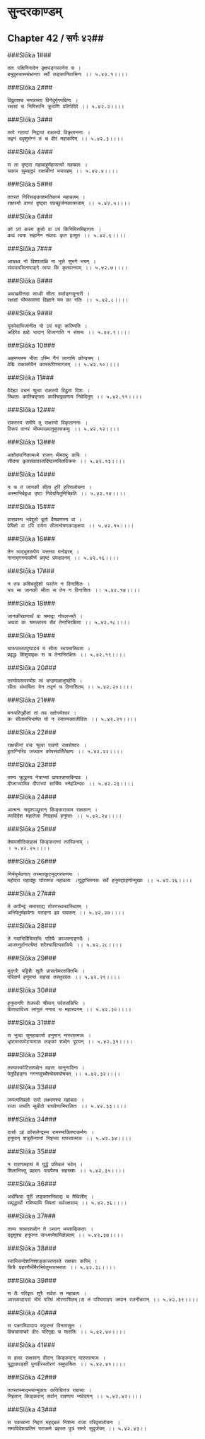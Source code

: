 सुन्दरकाण्डम्
===============================


## Chapter 42  / सर्गः ४२##


###Slōka 1###


    ततः पक्षिनिनादेन वृक्षभङ्गस्वनेन च ।
    बभूवुस्त्राससंभ्रान्ताः सर्वे लङ्कानिवासिनः ।। ५.४२.१।।।।


###Slōka 2###


    विद्रुताश्च भयत्रस्ता विनेदुर्मृगपक्षिणः ।
    रक्षसां च निमित्तानि क्रूराणि प्रतिपेदिरे ।। ५.४२.२।।।।


###Slōka 3###


    ततो गतायां निद्रायां राक्षस्यो विकृताननाः ।
    तद्वनं ददृशुर्भग्नं तं च वीरं महाकपिम् ।। ५.४२.३।।।।


###Slōka 4###


    स ता दृष्ट्वा महाबाहूर्महासत्त्वो महाबलः ।
    चकार सुमहद्रूपं राक्षसीनां भयावहम् ।। ५.४२.४।।।।


###Slōka 5###


    ततस्तं गिरिसङ्काशमतिकायं महाबलम् ।
    राक्षस्यो वानरं दृष्ट्वा पप्रच्छुर्जनकात्मजाम् ।। ५.४२.५।।।।


###Slōka 6###


    को ऽयं कस्य कुतो वा ऽयं किंनिमित्तमिहागतः ।
    कथं त्वया सहानेन संवादः कृत इत्युत ।। ५.४२.६।।।।


###Slōka 7###


    आचक्ष्व नो विशालाक्षि मा भूत्ते सुभगे भयम् ।
    संवादमसितापाङ्गे त्वया किं कृतवानयम् ।। ५.४२.७।।।।


###Slōka 8###


    अथाब्रवीत्तदा साध्वी सीता सर्वाङ्गसुन्दरी ।
    रक्षसां भीमरूपाणां विज्ञाने मम का गतिः ।। ५.४२.८।।।।


###Slōka 9###


    यूयमेवाभिजानीत यो ऽयं यद्वा करिष्यति ।
    अहिरेव ह्यहेः पादान् विजानाति न संशयः ।। ५.४२.९।।।।


###Slōka 10###


    अहमप्यस्य भीता ऽस्मि नैनं जानामि कोन्वयम् ।
    वेद्मि राक्षसमेवैनं कामरूपिणमागतम् ।। ५.४२.१०।।।।


###Slōka 11###


    वैदेह्या वचनं श्रुत्वा राक्षस्यो विद्रुता दिशः ।
    स्थिताः काश्चिद्गताः काश्चिद्रावणाय निवेदितुम् ।। ५.४२.११।।।।


###Slōka 12###


    रावणस्य समीपे तु राक्षस्यो विकृताननाः ।
    विरूपं वानरं भीममाख्यातुमुपचक्रमुः ।। ५.४२.१२।।।।


###Slōka 13###


    अशोकवनिकामध्ये राजन् भीमवपुः कपिः ।
    सीतया कृतसंवादस्तदिष्ठत्यमितविक्रमः ।। ५.४२.१३।।।।


###Slōka 14###


    न च तं जानकी सीता हरिं हरिणलोचना ।
    अस्माभिर्बहुधा पृष्टा निवेदयितुमिच्छिति ।। ५.४२.१४।।।।


###Slōka 15###


    वासवस्य भवेद्दूतो दूतो वैश्रवणस्य वा ।
    प्रेषितो वा ऽपि रामेण सीतान्वेषणकाङ्क्षया ।। ५.४२.१५।।।।


###Slōka 16###


    तेन त्वद्भुतरूपेण यत्तत्तव मनोहरम् ।
    नानामृगगणाकीर्णं प्रमृष्टं प्रमदावनम् ।। ५.४२.१६।।।।


###Slōka 17###


    न तत्र कश्चिदुद्देशो यस्तेन न विनाशितः ।
    यत्र सा जानकी सीता स तेन न विनाशितः ।। ५.४२.१७।।।।


###Slōka 18###


    जानकीरक्षणार्थं वा श्रमाद्वा नोपलभ्यते ।
    अथवा कः श्रमस्तस्य सैव तेनाभिरक्षिता ।। ५.४२.१८।।।।


###Slōka 19###


    चारुपल्लवपुष्पाढ्यं यं सीता स्वयमास्थिता ।
    प्रवृद्धः शिंशुपावृक्षः स च तेनाभिरक्षितः ।। ५.४२.१९।।।।


###Slōka 20###


    तस्योग्ररूपस्योग्र त्वं दण्डमाज्ञातुमर्हसि ।
    सीता संभाषिता येन तद्वनं च विनाशितम् ।। ५.४२.२०।।।।


###Slōka 21###


    मनःपरिगृहीतां तां तव रक्षोगणेश्वर ।
    कः सीतामभिभाषेत यो न स्यात्त्यक्तजीवितः ।। ५.४२.२१।।।।


###Slōka 22###


    राक्षसीनां वचः श्रुत्वा रावणो राक्षसेश्वरः ।
    हुताग्निरिव जज्वाल कोपसंवर्तितेक्षणः ।। ५.४२.२२।।।।


###Slōka 23###


    तस्य क्रुद्धस्य नेत्राभ्यां प्रापतन्नास्रबिन्दवः ।
    दीप्ताभ्यामिव दीपाभ्यां सार्चिषः स्नेहबिन्दवः ।। ५.४२.२३।।।।


###Slōka 24###


    आत्मनः सदृशाञ्छूरान् किङ्करान्नाम राक्षसान् ।
    व्यादिदेश महातेजा निग्रहार्थं हनूमतः ।। ५.४२.२४।।।।


###Slōka 25###


    तेषामशीतिसाहस्रं किङ्कराणां तरस्विनाम् ।
    । ५.४२.२५।।।।


###Slōka 26###


    निर्ययुर्भवनात् तस्मात्कूटमुद्गरपाणयः ।
    महोदरा महादंष्ट्रा घोररूपा महाबलाः ।युद्धाभिमनसः सर्वे हनुमद्ग्रहणोन्मुखाः ।। ५.४२.२६।।।।


###Slōka 27###


    ते कपीन्द्रं समासाद्य तोरणस्थमवस्थितम् ।
    अभिपेतुर्महावेगाः पतङ्गा इव पावकम् ।। ५.४२.२७।।।।


###Slōka 28###


    ते गदाभिर्विचित्राभिः परिघैः काञ्चनाङ्गदैः ।
    आजघ्नुर्वानरश्रेष्ठं शरैश्चादित्यसन्निभैः ।। ५.४२.२८।।।।


###Slōka 29###


    मुद्गरैः पट्टिशैः शूलैः प्रासतोमरशक्तिभिः ।
    परिवार्य हनूमन्तं सहसा तस्थुरग्रतः ।। ५.४२.२९।।।।


###Slōka 30###


    हनुमानपि तेजस्वी श्रीमान् पर्वतसन्निभिः ।
    क्षितावाविध्य लांगूलं ननाद च महास्वनम् ।। ५.४२.३०।।।।


###Slōka 31###


    स भूत्वा सुमहाकायो हनुमान् मारुतात्मजः ।
    धृष्टमास्फोटयामास लङ्कां शब्देन पूरयन् ।। ५.४२.३१।।।।


###Slōka 32###


    तस्यास्फोटितशब्देन महता सानुनादिना ।
    पेतुर्विहङ्गा गगनादुच्चैश्चेदमघोषयत् ।। ५.४२.३२।।।।


###Slōka 33###


    जयत्यतिबलो रामो लक्ष्मणश्च महाबलः ।
    राजा जयति सुग्रीवो राघवेणाभिपालितः ।। ५.४२.३३।।।।


###Slōka 34###


    दासो ऽहं कोसलेन्द्रस्य रामस्याक्लिष्टकर्मणः ।
    हनुमान् शत्रुसैन्यानां निहन्ता मारुतात्मजः ।। ५.४२.३४।।।।


###Slōka 35###


    न रावणसहस्रं मे युद्धे प्रतिबलं भवेत् ।
    शिलाभिस्तु प्रहरतः पादपैश्च सहस्रशः ।। ५.४२.३५।।।।


###Slōka 36###


    अर्दयित्वा पुरीं लङ्कामभिवाद्य च मैथिलीम् ।
    समृद्धार्थो गमिष्यामि मिषतां सर्वरक्षसाम् ।। ५.४२.३६।।।।


###Slōka 37###


    तस्य सन्नादशब्देन ते ऽभवन् भयशङ्किताः ।
    ददृशुश्च हनूमन्तं सन्ध्यामेघमिवोन्नतम् ।। ५.४२.३७।।।।


###Slōka 38###


    स्वामिसन्देशनिश्शङ्कास्ततस्ते राक्षसाः कपिम् ।
    चित्रैः प्रहरणैर्भीमैरभिपेतुस्ततस्ततः ।। ५.४२.३८।।।।


###Slōka 39###


    स तैः परिवृतः शूरैः सर्वतः स महाबलः ।
    आससादायसं भीमं परिघं तोरणाश्रितम्।स तं परिघमादय जघान रजनीचरान् ।। ५.४२.३९।।।।


###Slōka 40###


    स पन्नगमिवादाय स्फुरन्तं विनतासुतः ।
    विचचाराम्बरे वीरः परिगृह्य च मारुतिः ।। ५.४२.४०।।।।


###Slōka 41###


    स हत्वा राक्षसान् वीरान् किङ्करान् मारुतात्मजः ।
    युद्धाकाङ्क्षी पुनर्वीरस्तोरणं समुपाश्रितः ।। ५.४२.४१।।।।


###Slōka 42###


    ततस्तस्माद्भयान्मुक्ताः कतिचित्तत्र राक्षसाः ।
    निहतान् किङ्करान् सर्वान् रावणाय न्यवेदयन् ।। ५.४२.४२।।।।


###Slōka 43###


    स राक्षसानां निहतं महद्बलं निशम्य राजा परिवृत्तलोचनः ।
    समादिदेशाप्रतिमं पराक्रमे प्रहस्त पुत्रं समरे सुदुर्जयम् ।। ५.४२.४३।।


